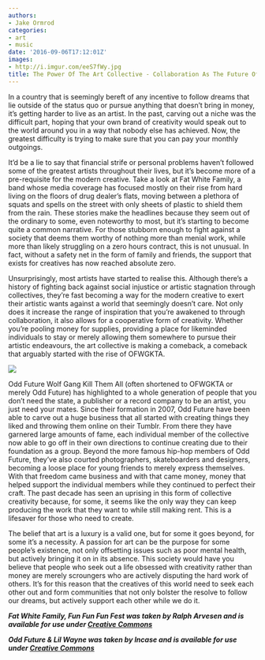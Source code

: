 ```yaml
---
authors:
- Jake Ormrod
categories:
- art
- music
date: '2016-09-06T17:12:01Z'
images:
- http://i.imgur.com/eeS7fWy.jpg
title: The Power Of The Art Collective - Collaboration As The Future Of Artistic Endeavour
---
```

In a country that is seemingly bereft of any incentive to follow dreams that lie outside of the status quo or pursue anything that doesn’t bring in money, it’s getting harder to live as an artist. In the past, carving out a niche was the difficult part, hoping that your own brand of creativity would speak out to the world around you in a way that nobody else has achieved. Now, the greatest difficulty is trying to make sure that you can pay your monthly outgoings.

It’d be a lie to say that financial strife or personal problems haven’t followed some of the greatest artists throughout their lives, but it’s become more of a pre-requisite for the modern creative. Take a look at Fat White Family, a band whose media coverage has focused mostly on their rise from hard living on the floors of drug dealer’s flats, moving between a plethora of squats and spells on the street with only sheets of plastic to shield them from the rain. These stories make the headlines because they seem out of the ordinary to some, even noteworthy to most, but it’s starting to become quite a common narrative. For those stubborn enough to fight against a society that deems them worthy of nothing more than menial work, while more than likely struggling on a zero hours contract, this is not unusual. In fact, without a safety net in the form of family and friends, the support that exists for creatives has now reached absolute zero. 

Unsurprisingly, most artists have started to realise this. Although there’s a history of fighting back against social injustice or artistic stagnation through collectives, they’re fast becoming a way for the modern creative to exert their artistic wants against a world that seemingly doesn’t care. Not only does it increase the range of inspiration that you’re awakened to through collaboration, it also allows for a cooperative form of creativity. Whether you’re pooling money for supplies, providing a place for likeminded individuals to stay or merely allowing them somewhere to pursue their artistic endeavours, the art collective is making a comeback, a comeback that arguably started with the rise of OFWGKTA.

![](http://i.imgur.com/rTsPTct.jpg "")

Odd Future Wolf Gang Kill Them All (often shortened to OFWGKTA or merely Odd Future) has highlighted to a whole generation of people that you don’t need the state, a publisher or a record company to be an artist, you just need your mates. Since their formation in 2007, Odd Future have been able to carve out a huge business that all started with creating things they liked and throwing them online on their Tumblr. From there they have garnered large amounts of fame, each individual member of the collective now able to go off in their own directions to continue creating due to their foundation as a group. Beyond the more famous hip-hop members of Odd Future, they’ve also courted photographers, skateboarders and designers, becoming a loose place for young friends to merely express themselves. With that freedom came business and with that came money, money that helped support the individual members while they continued to perfect their craft. The past decade has seen an uprising in this form of collective creativity because, for some, it seems like the only way they can keep producing the work that they want to while still making rent. This is a lifesaver for those who need to create.

The belief that art is a luxury is a valid one, but for some it goes beyond, for some it’s a necessity. A passion for art can be the purpose for some people’s existence, not only offsetting issues such as poor mental health, but actively bringing it on in its absence. This society would have you believe that people who seek out a life obsessed with creativity rather than money are merely scroungers who are actively disputing the hard work of others. It’s for this reason that the creatives of this world need to seek each other out and form communities that not only bolster the resolve to follow our dreams, but actively support each other while we do it.


**_Fat White Family, Fun Fun Fun Fest was taken by Ralph Arvesen and is available for use under [Creative Commons](https://creativecommons.org/licenses/by/2.0/legalcode "")_**

**_Odd Future & Lil Wayne was taken by Incase and is available for use under [Creative Commons](https://creativecommons.org/licenses/by/2.0/legalcode "")_**